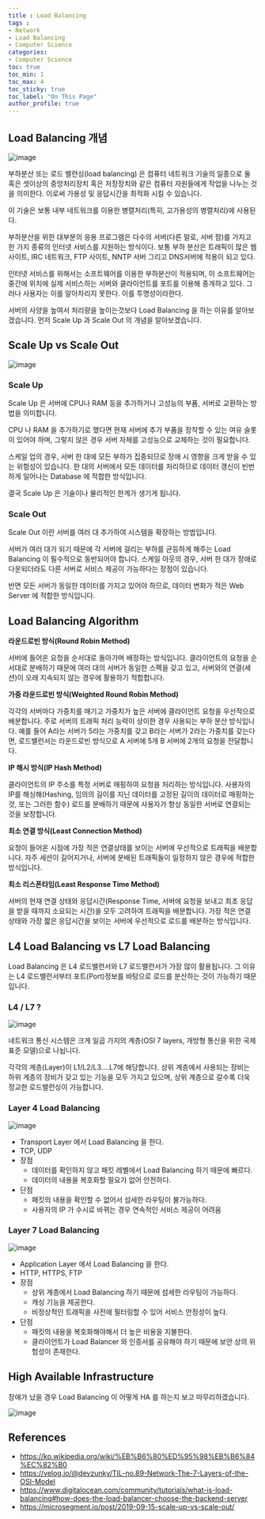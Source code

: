 ```yaml
---
title : Load Balancing 
tags :
- Network
- Load Balancing
- Computer Science
categories:
- Computer Science
toc: true
toc_min: 1
toc_max: 4
toc_sticky: true
toc_label: "On This Page"
author_profile: true
---
```


## Load Balancing 개념

![image](https://user-images.githubusercontent.com/44635266/81061560-852fb880-8f0f-11ea-96c7-77710cad818f.png)

부하분산 또는 로드 밸런싱(load balancing) 은 컴퓨터 네트워크 기술의 일종으로 둘 혹은 셋이상의 중앙처리장치 혹은 저장장치와 같은 컴퓨터 자원들에게 작업을 나누는 것을 의미한다. 이로써 가용성 및 응답시간을 최적화 시킬 수 있습니다.

이 기술은 보통 내부 네트워크를 이용한 병렬처리(특히, 고가용성의 병렬처리)에 사용된다.

부하분산을 위한 대부분의 응용 프로그램은 다수의 서버(다른 말로, 서버 팜)를 가지고 한 가지 종류의 인터넷 서비스를 지원하는 방식이다. 보통 부하 분산은 트래픽이 많은 웹 사이트, IRC 네트워크, FTP 사이트, NNTP 서버 그리고 DNS서버에 적용이 되고 있다.

인터넷 서비스를 위해서는 소프트웨어를 이용한 부하분산이 적용되며, 이 소프트웨어는 중간에 위치에 실제 서비스하는 서버와 클라이언트를 포트를 이용해 중개하고 있다. 그러나 사용자는 이를 알아차리지 못한다. 이를 투명성이라한다.

서버의 사양을 높여서 처리량을 높이는것보다 Load Balancing 을 하는 이유를 알아보겠습니다. 먼저 Scale Up 과 Scale Out 의 개념을 알아보겠습니다.

## Scale Up vs Scale Out

![image](https://user-images.githubusercontent.com/44635266/81062908-d345bb80-8f11-11ea-9196-b20d2d3aa649.png)

### Scale Up

Scale Up 은 서버에 CPU나 RAM 등을 추가하거나 고성능의 부품, 서버로 교환하는 방법을 의미합니다. 

CPU 나 RAM 을 추가하기로 했다면 현재 서버에 추가 부품을 장착할 수 있는 여유 슬롯이 있어야 하며, 그렇지 않은 경우 서버 자체를 고성능으로 교체하는 것이 필요합니다. 

스케일 업의 경우, 서버 한 대에 모든 부하가 집중되므로 장애 시 영향을 크게 받을 수 있는 위험성이 있습니다. 한 대의 서버에서 모든 데이터를 처리하므로 데이터 갱신이 빈번하게 일어나는 Database 에 적합한 방식입니다.

결국 Scale Up 은 기술이나 물리적인 한계가 생기게 됩니다. 

### Scale Out

Scale Out 이란 서버를 여러 대 추가하여 시스템을 확장하는 방법입니다.

서버가 여러 대가 되기 때문에 각 서버에 걸리는 부하를 균등하게 해주는 Load Balancing 이 필수적으로 동반되어야 합니다. 스케일 아웃의 경우, 서버 한 대가 장애로 다운되더라도 다른 서버로 서비스 제공이 가능하다는 장점이 있습니다.

반면 모든 서버가 동일한 데이터를 가지고 있어야 하므로, 데이터 변화가 적은 Web Server 에 적합한 방식입니다.

## Load Balancing Algorithm

**라운드로빈 방식(Round Robin Method)**

서버에 들어온 요청을 순서대로 돌아가며 배정하는 방식입니다. 클라이언트의 요청을 순서대로 분배하기 때문에 여러 대의 서버가 동일한 스펙을 갖고 있고, 서버와의 연결(세션)이 오래 지속되지 않는 경우에 활용하기 적합합니다.

**가중 라운드로빈 방식(Weighted Round Robin Method)**

각각의 서버마다 가중치를 매기고 가중치가 높은 서버에 클라이언트 요청을 우선적으로 배분합니다. 주로 서버의 트래픽 처리 능력이 상이한 경우 사용되는 부하 분산 방식입니다. 예를 들어 A라는 서버가 5라는 가중치를 갖고 B라는 서버가 2라는 가중치를 갖는다면, 로드밸런서는 라운드로빈 방식으로 A 서버에 5개 B 서버에 2개의 요청을 전달합니다.

**IP 해시 방식(IP Hash Method)**

클라이언트의 IP 주소를 특정 서버로 매핑하여 요청을 처리하는 방식입니다. 사용자의 IP를 해싱해(Hashing, 임의의 길이를 지닌 데이터를 고정된 길이의 데이터로 매핑하는 것, 또는 그러한 함수) 로드를 분배하기 때문에 사용자가 항상 동일한 서버로 연결되는 것을 보장합니다. 

**최소 연결 방식(Least Connection Method)**

요청이 들어온 시점에 가장 적은 연결상태를 보이는 서버에 우선적으로 트래픽을 배분합니다. 자주 세션이 길어지거나, 서버에 분배된 트래픽들이 일정하지 않은 경우에 적합한 방식입니다.

**최소 리스폰타임(Least Response Time Method)**

서버의 현재 연결 상태와 응답시간(Response Time, 서버에 요청을 보내고 최초 응답을 받을 때까지 소요되는 시간)을 모두 고려하여 트래픽을 배분합니다. 가장 적은 연결 상태와 가장 짧은 응답시간을 보이는 서버에 우선적으로 로드를 배분하는 방식입니다.

## L4 Load Balancing vs L7 Load Balancing

Load Balancing 은 L4 로드밸런서와 L7 로드밸런서가 가장 많이 활용됩니다. 그 이유는 L4 로드밸런서부터 포트(Port)정보를 바탕으로 로드를 분산하는 것이 가능하기 때문입니다.

### L4 / L7 ?

![image](https://user-images.githubusercontent.com/44635266/81061839-025b2d80-8f10-11ea-8bef-81ba50b5d32c.png)

네트워크 통신 시스템은 크게 일곱 가지의 계층(OSI 7 layers, 개방형 통신을 위한 국제 표준 모델)으로 나뉩니다. 

각각의 계층(Layer)이 L1/L2/L3‥‥L7에 해당합니다. 상위 계층에서 사용되는 장비는 하위 계층의 장비가 갖고 있는 기능을 모두 가지고 있으며, 상위 계층으로 갈수록 더욱 정교한 로드밸런싱이 가능합니다.

### Layer 4 Load Balancing

![image](https://user-images.githubusercontent.com/44635266/81062459-f754cd00-8f10-11ea-82d5-87cc9b95fabd.png)

* Transport Layer 에서 Load Balancing 을 한다.
* TCP, UDP
* 장점
  * 데이터를 확인하지 않고 패킷 레벨에서 Load Balancing 하기 때문에 빠르다.
  * 데이터의 내용을 복호화할 필요가 없어 안전하다.
* 단점
  * 패킷의 내용을 확인할 수 없어서 섬세한 라우팅이 불가능하다.
  * 사용자의 IP 가 수시로 바뀌는 경우 연속적인 서비스 제공이 어려움

### Layer 7 Load Balancing

![image](https://user-images.githubusercontent.com/44635266/81062476-fe7bdb00-8f10-11ea-830d-ac96307cbe85.png)

* Application Layer 에서 Load Balancing 을 한다.
* HTTP, HTTPS, FTP
* 장점  
  * 상위 계층에서 Load Balancing 하기 때문에 섬세한 라우팅이 가능하다.
  * 캐싱 기능을 제공한다.
  * 비정상적인 트래픽을 사전에 필터링할 수 있어 서비스 안정성이 높다.
* 단점
  * 패킷의 내용을 복호화해야해서 더 높은 비용을 지불한다.
  * 클라이언트가 Load Balancer 와 인증서를 공유해야 하기 때문에 보안 상의 위험성이 존재한다.

## High Available Infrastructure

장애가 났을 경우 Load Balancing 이 어떻게 HA 를 하는지 보고 마무리하겠습니다.

![image](https://assets.digitalocean.com/articles/high_availability/ha-diagram-animated.gif)

## References

* https://ko.wikipedia.org/wiki/%EB%B6%80%ED%95%98%EB%B6%84%EC%82%B0
* https://velog.io/@devzunky/TIL-no.89-Network-The-7-Layers-of-the-OSI-Model
* https://www.digitalocean.com/community/tutorials/what-is-load-balancing#how-does-the-load-balancer-choose-the-backend-server
* https://microsegment.io/post/2019-09-15-scale-up-vs-scale-out/